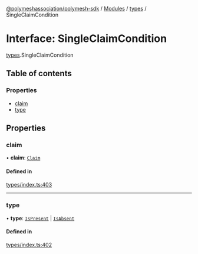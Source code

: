 [@polymeshassociation/polymesh-sdk](../README.md) / [Modules](../modules.md) / [types](../modules/types.md) / SingleClaimCondition

# Interface: SingleClaimCondition

[types](../modules/types.md).SingleClaimCondition

## Table of contents

### Properties

- [claim](types.SingleClaimCondition.md#claim)
- [type](types.SingleClaimCondition.md#type)

## Properties

### claim

• **claim**: [`Claim`](../modules/types.md#claim)

#### Defined in

[types/index.ts:403](https://github.com/PolymathNetwork/polymesh-sdk/blob/31dfa0dc/src/types/index.ts#L403)

___

### type

• **type**: [`IsPresent`](../enums/types.ConditionType.md#ispresent) \| [`IsAbsent`](../enums/types.ConditionType.md#isabsent)

#### Defined in

[types/index.ts:402](https://github.com/PolymathNetwork/polymesh-sdk/blob/31dfa0dc/src/types/index.ts#L402)
